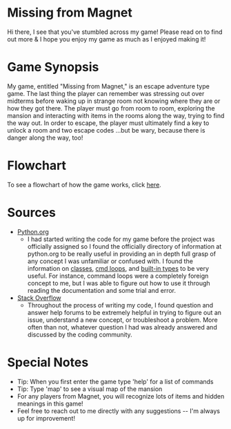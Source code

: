 # Missing from Magnet

Hi there, I see that you've stumbled across my game!  Please read on to find out more & I hope you enjoy my game as much as I enjoyed making it!

# Game Synopsis
My game, entitled "Missing from Magnet," is an escape adventure type game.  The last thing the player can remember was stressing out over midterms before waking up in strange room not knowing where they are or how they got there.  The player must go from room to room, exploring the mansion and interacting with items in the rooms along the way, trying to find the way out.  In order to escape, the player must ultimately find a key to unlock a room and two escape codes ...but be wary, because there is danger along the way, too!

# Flowchart
To see a flowchart of how the game works, click [here](https://www.draw.io/?lightbox=1&highlight=0000ff&edit=_blank&layers=1&nav=1&title=Game%20Flowchart%20Ver.%202#R7V1Zk%2BI4Ev4t%2B0D0U3X4Ph6nq4%2BdiJ4jpjtitx8NVoG3wWZsU8f8%2BpVsy9iSDMboclET0VMgDJi881NmamHf756%2F5NF%2B81sWg%2B3CMuLnhf1xYVmmaVrwD1p5qVccy6kX1nkSNxcdF74l%2F4Bm0WhWD0kMit6FZZZty2TfX1xlaQpWZW8tyvPsqX%2FZQ7btf%2Bs%2BWgNq4dsq2tKr%2F0niclOvBq5xXP83SNYb%2FM2m0byyjFY%2F13l2SJvvW1j2Q%2FVf%2FfIuwp%2FVXF9sojh76izZnxb2fZ5lZf1o93wPtoi2mGz1%2Bz4PvNredw7Scswb%2FOUqtsI4DlYP8UNsm3cN4x6j7aGhxbcyysvmbssXTCH4MZAZ8MmHp01Sgm%2F7aIVeeYLyANc25W4Ln5nwIX1HzU0%2BgrwEz52l5g6%2FgGwHyvwFXoJfdYL6LY00mZh6T0fetGubDl%2BCZi1qxGHdfvSRJPBBQ5WRFHIpCv2ZJ%2FC3QWkHxSpP9mWSpfBZBnluQE7u0A1AeYAfWYJdUd12uUlSiqSV2AD0tYYUsto2QVZ7JFk9EWQNKbJ%2BSkuQw6X7bLerCfg1y%2FbKyeYaCskW%2BcEKLD3ftSPPjL07x6DoAWJoypqnWV5usnWWRttPx9UPfYp1qPM%2FUJYvjTWODmUGl46fUBH%2FDBWL7JCvwACHsVOA9mQNmvdZwcoLVmHkua71EMbRndvIAfoVJ7mRg21UJo99g80ibfXWX%2FI8eulcsM%2BgyhadT%2F4zq3W4YbJv9ZmMTcnngevd8OT18EF9B0cmtz9lGt9NnnwHz0n5X7T83m2e%2FcCvpPAWOy%2Bhpz%2BaD9BAWrBKzUxafF%2BytFhcpUVzmTBnKROh68iVCVuEBTFnZj8sLWXFPGc%2FLpQtmI9JFi5HRVhyFLaeqFWSJ1KIbCFCRHPRIoIMxyYiyvo2m7cd2SvadJlQYK97gy1aHt1bkkdHkjzaASGPZL49W3l0RMujJyYgo%2BVMByfraulkxUuR67tipcgXI0V6hmqeHlLkEkLhnREKChnw%2BJqWQWp2kLRfERR5KCo0LUn3B3R%2FSfH%2B%2FXtKfvJNtlseCilAmucphHWdleUaS9eN4mW4tAP7zqSotrC8vw8IiP%2FwkOVPUR4fF%2BCjLfobJ4%2Fw4bqs9GGB7rV9C30xvKXO9TTpJeOYJiHJtkuT3xcEY1LUF56MdoyaEk%2FJMHFDOwv8LNxkdnBN33RkhzuCHdyR6Mns4Jq96MiOcAQ7sF%2FTgB94m5rpLNAW8CWeYqm9p7BsjTyFecpRb8FDeQntt9rT3iaREqW0p0PLIwHz6ssvIH6uP%2FFDdcSnEiAxO34y8fqueR%2BKv0WDVh6ZjpEYau2nrsasqO85lyeG9qnrr04TKXESEuJpJE5idoZnI0%2BWL1mehMSoGsnTjdsn25UsT3wRchXydDHmORhv3arQObZkoaOLEH9FBZvlBsD%2Fp%2BAZ3ds2W0W4xDOF6160Q5Fnuiz2A2HvQ%2FsRT0m6hrT6PDbelYjG2kRZo%2BPRsa7pMYLdtvaZb7RLp3knWVGvf81WP6H%2BW8b9NitAiclc7KO0JXKP%2Br1XdCK%2Fi%2FdWFZGflenxs8dcbeuQFp%2FcTuLvz6fT2p4g6metztcsXSNFyPI8iVHmfZkqaG%2Bf2u1cRQrizFhBTEbEOyiWOmiIoHIJwUHfEMZxkux61L%2BTcAQuNRtMD8hSIFtwpGbyrX0YLIC%2FvNaLFqqJwmIokxY6ECeDQ5ewqZwqvUjUQj%2BxC1RYeQHCpc4U0cJFFt8JEi4SwtBOuHBEww4EfwL0Y5PxEeB%2BG72A%2FF1RvesRikeG7kzH3NMkC%2BcUJz%2FhK1FyBsakSskpZRKk5CRkpJ2SY2hNn9Lf4eBnlNgNmrGTYmdxz78nxrlEVmmcFpfgqstDU7QHoVGz75XzaPrQex3q94u2JR09rFusM%2Bhb8uYNRZf8aAJD64sq4BM%2Bjsp2qfY26CML7KaqR3FSVC%2FFjGJT2dv5RBQb%2BCMhTh4FpzSvaASh8vZLyIJFMz6gJu0qQ8MwaqKe9fpdbszR9yvGdfjCOBo0Vg%2FiOpLN83SO0AM3VIRnIonNvWFrOrG1a0ziHp04841OAueicOPCy8VHJzPB7K4QLgasIr6unM1dl5qa5PY%2FghesQoiRaZwrJbnuemqkFfm7vZPXCxBrumpgRg5qDBCIQzINHJRtaUHs1nSYtGebxogxm9Y29y25IRiewOPMa8GaHr%2BvRVDo%2FfI6yaU6HKvcaYc4ES%2FqsWvwT4oYWqe8ICrK%2BhFkDV6s8%2BAngF6qv6NNaLM8rr6hyoRXWYqynGOuzE7Nutvq7GS6k6vtQV7swaq%2BZmSRiuy2QRKtV5pE20oGO0zTcFnaa09TXi6qyTV9EMsO%2Fk5tFDs8%2FFwGO7gG3ILZIWlqCcGOdhSbBHbgoX0dx%2FUXKA952viDs9geOQlTy6Yp0kGYhswBmTTRZQN6jIhQsOaMCeEd7ojGdI7Q8RsW5SWW4h%2BfvnXEezko3CWqjuxxKAdF8k%2B0rC5AzGtiUHi1%2B2HhfoQriANFzQz0hmibrFP4uOodtT8gQU9W0faXZrlE3EFR3CpJ198rVt05fDTFCrx%2BKIWLrjqK4jD0xBKiJ6yCxjeuQKuEP0IJV1jg9xtXoN9mtCdI44rL7EG%2FQa6YeLYX1pXAUcgVFjR0m1zp18AElkK%2F4o7w9r%2F%2F8fqZQsLkgU0zxZbGlBHO%2FhaZ4oW0r5fHlBG%2B%2FhaZ4noqmeK9MQW9GpLhl6WQJ%2F4bTxg88RjzE%2BXxhLUJisf7lNFPtNHRIlwVX1DpYbuCuw7beUCKQSyXHI7o0FVpgSwIC38oe%2BRVlv2cF239EePERNGWHKGLS%2BRfb7kfdp5ddJCkgrJJh4N3yzDtPYwbC3OcIxz8IulvHEV%2Baa%2BzZC0JcYexBlpiv34tsc5ricV9AvV0NWFCHY2Ig6oqf0YOwTQCfWTdmXM1l8coN6Z%2BoD7FXB4TG2rEcgO2e52E1CJQNZVCivGbmRW9DYmi5J3LgaI37OXafeurq97YX2SSJ0ja5w6WoI6cNDgPwhpiDOOQ01otjTjJwarqKmoL6x4OedM8lqQPqLytmlazqmsWCvUKPGaaqzQFZsW5s%2FEyjBYK6gdyn7853cswwe7Grxy74zR2NY5KSVV7dBYvV4MpqImrIe25LFfjaOdqMGM62vmxbhlGzuOQV1zudrEq107SjyjVTlYEPRs%2FwjiFg%2FqBlj5%2BhLk%2F1ziNXaR1suLiQiIVMqqkKJy%2FB2FAROo8iNsvvDENcldHlAchDrXTwYNYJzxIBP9VutkdqAATkqIagaFaTUlXolRNuU49UgjleiO8ikYYGLPAoHEkfx%2BSUie3ote2qB5I7dVzuwb30k96Gp97gs225%2BT5lU4wrmFGTi%2Boz8geMtCZnhztLhzRXu%2BUGOA5KUo9J%2BaQjf3MSe0GQwuFdGD6NJLVGVrYUPOCyUXVpKpZ0J1VlyaR7nTUo8L6TbNw%2Fhg0xuceS0%2Fe%2F%2BYaGWm4%2Fe2P2DfUJxH3adCDNjmo5qwu4%2FusldXwfKVWY85j6zHlTlsNfcbW%2B3Rof0xM3zVFkTtQFNEavFvgyRNRHHekOFt0sE%2F1IxRJaQ6CkbGHkAwA925zTlmld%2FD6jJRVFrR0KSBE5gPc4R2aOlyBCXUTfkYFPbIARBqlI8%2F84gQgUvjhmZG5wuFDiuTYhHEO7zrBHXG8tnz7omZCABd58QxTN3kxecqLQns0ZjapvA0Nko14IIxge%2BSb2skXndkfw8YmXFQfCTrEUS0hYw4Y62xsR0QgGMx5RnAwJvoL9NmxCBhpzWvHXNup5C3malHSLi%2BLD1gNkLMR9zFFv6E%2B5YMBXQv7SgFuUsg9Q%2BXGQvBK9qPDMWlfyD3Mmop1e1yzIXWjuFlkF18GwI4hTXImtWOICW59Mrg9U%2B5JXm8aZ0bGmzT84wgOhzEjT9rfGETxFlGqAkybnuioVA3%2BkxbVd1RaVGxkmInFkZzVJOLeSUGKUw2SigHOkJSAzuGsS27HOKNAn0bXcJ6NboOqpwXWYpv91N00fDHYr%2B%2FLxk7CeXarTMMEpGFz5AkfDjbAnOXFIyc%2FGdbJaIS8XoJ8iTkfSfqOwKgkXJMdAZLL3pkYVYFU0BCBhoit56pDbKkGY65qdPVJUKOUaKAg6nQ1irJQisp1lZwFcHVeP4Lo6rL6cAAv471lhbfmcf7TxG%2BDW1bE9Rpk9QNsvCCnr8qlNKvl8%2FEemIx0ngLq5uBzVO4SUrPe9Kh9vLpfZGB62ymTaHJ3QwOGxCBPDrs6s7yiW4QyOvMs3BjBb3WpIXnIpKhJBgEpWMZpH0heL7wLlW5GY%2B8S0oe%2B9Q%2FoVujeQrwr0W5yK3RvJp1TqdDeSRpqjmhBNX3eGjqZ0sMjrjs703%2BBXfbYkeWHPNsNyfFcZ2x6%2BDRUBe3XFr3NNR9590fIe6iNvA%2BPD%2B8IZxNMV2eIsqbQzFTEfYkd25SIc%2B2jUxZ%2FmToFYDZ12p6gACx0HeKLBAdUJh1RnVbTd80w6E5HVYJqDKMUNU7NVF9ZDVbS9JVOmDWEGAJHH4jB1gNimGTWrBFBK%2F8jjCdTWi2czcuXsIiuUQ%2BGqLGEBnlG9ZmNXuoNwr2PRSdFs8vnTcMnE3qLMo3SEnq%2BR7VLq%2BcdMoEnzaSy6nXqTrh2SCszkyyiKzSTFmGLRM3eI62e55zuVZNvJm26GJI2kyBONBjEQVlD3FmqxBpaegwvm6aNI0rrbW0aGmwWsHYT8CZ1rorv%2BJTESztDiG%2Fl3NUlP%2Fx9lE4lvpZHzocVFcqblmRcCNN5PC5UH4g0a1iIUuUAT0VRocq079IQF4KuvE8ylcCQS%2B9mfq9CpHXVLG0kSFABos%2B%2FaDO53Sb7AsghmktEkA5rwJMlKUg6cRpge6TrTZzoTtbntVyScKI7xRTrjSlMpngOXS4hjSnMk9RukCltDS4OeXGyroIpzIOHbpApLtnAaSo0X8xTPG6QKWRznsvoTZbGlOESpNtmiucr1JThOpkbYwo1VUGhT2GVRRJM%2Bf2P188T0qW4AR182ZJ4wjiE4I0nyHjh7n0VPBmROt4CT8h4OGAcVieNJyMyx1vgCZ7KcyoclsaTEYnjTfCEHDtrKfQnI1KU2%2BCJ1%2BOJg6diqODJiAzlFnhC9haz8GFpPHlLUOpXydpsF28zKkhQ%2FBEJyk0whdoZVQmw4N3CN66QXFGJsARviWMdAOOR%2Bho4%2BuAtcaxfNVyNmPKWObKZIjBNgU%2FzDJ072772JY%2F2m9%2ByGKAr%2Fg8%3D).

# Sources
* [Python.org](https://www.python.org/)
  * I had started writing the code for my game before the project was officially assigned so I found the officially directory of information at python.org to be really useful in providing an in depth full grasp of any concept I was unfamiliar or confused with. I found the information on [classes](https://docs.python.org/3/tutorial/classes.html), [cmd loops](https://docs.python.org/2/library/cmd.html), and [built-in types](https://docs.python.org/3.6/library/stdtypes.html) to be very useful. For instance, command loops were a completely foreign concept to me, but I was able to figure out how to use it through reading the documentation and some trial and error.
* [Stack Overflow](https://stackoverflow.com/)
  * Throughout the process of writing my code, I found question and answer help forums to be extremely helpful in trying to figure out an issue, understand a new concept, or troubleshoot a problem.  More often than not, whatever question I had was already answered and discussed by the coding community. 

# Special Notes
* Tip: When you first enter the game type 'help' for a list of commands
* Tip: Type 'map' to see a visual map of the mansion
* For any players from Magnet, you will recognize lots of items and hidden meanings in this game!
* Feel free to reach out to me directly with any suggestions -- I'm always up for improvement!
